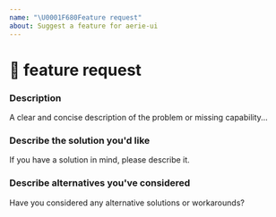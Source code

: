 ```yaml
---
name: "\U0001F680Feature request"
about: Suggest a feature for aerie-ui
---
```


<!--🔅🔅🔅🔅🔅🔅🔅🔅🔅🔅🔅🔅🔅🔅🔅🔅🔅🔅🔅🔅🔅🔅🔅🔅🔅🔅🔅🔅🔅🔅🔅

Oh hi there! 😄

To expedite issue processing please search open and closed issues before submitting a new one.
Existing issues often contain information about workarounds, resolution, or progress updates.

🔅🔅🔅🔅🔅🔅🔅🔅🔅🔅🔅🔅🔅🔅🔅🔅🔅🔅🔅🔅🔅🔅🔅🔅🔅🔅🔅🔅🔅🔅🔅🔅🔅-->

# 🚀 feature request

### Description

<!-- ✍️--> A clear and concise description of the problem or missing capability...

### Describe the solution you'd like

<!-- ✍️--> If you have a solution in mind, please describe it.

### Describe alternatives you've considered

<!-- ✍️--> Have you considered any alternative solutions or workarounds?
